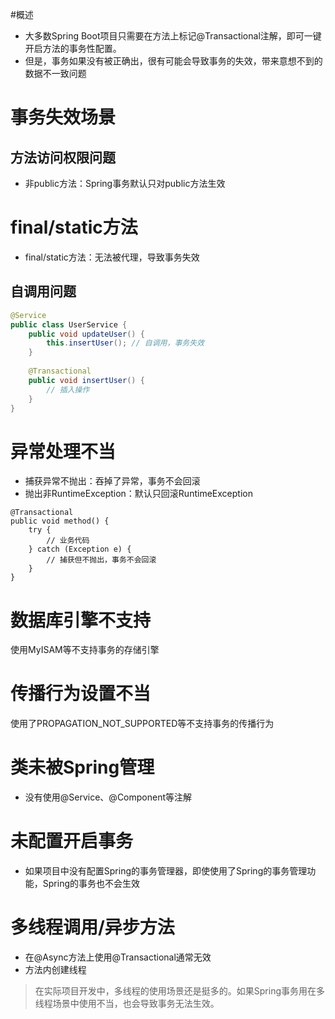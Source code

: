 #概述
* 大多数Spring Boot项目只需要在方法上标记@Transactional注解，即可一键开启方法的事务性配置。
* 但是，事务如果没有被正确出，很有可能会导致事务的失效，带来意想不到的数据不一致问题
# 事务失效场景
## 方法访问权限问题
* 非public方法：Spring事务默认只对public方法生效
# final/static方法
* final/static方法：无法被代理，导致事务失效
## 自调用问题
```java
@Service
public class UserService {
    public void updateUser() {
        this.insertUser(); // 自调用，事务失效
    }
    
    @Transactional
    public void insertUser() {
        // 插入操作
    }
}
```
# 异常处理不当
* 捕获异常不抛出：吞掉了异常，事务不会回滚
* 抛出非RuntimeException：默认只回滚RuntimeException
```
@Transactional
public void method() {
    try {
        // 业务代码
    } catch (Exception e) {
        // 捕获但不抛出，事务不会回滚
    }
}
```
# 数据库引擎不支持
使用MyISAM等不支持事务的存储引擎
# 传播行为设置不当
使用了PROPAGATION_NOT_SUPPORTED等不支持事务的传播行为
# 类未被Spring管理
* 没有使用@Service、@Component等注解
# 未配置开启事务
* 如果项目中没有配置Spring的事务管理器，即使使用了Spring的事务管理功能，Spring的事务也不会生效
# 多线程调用/异步方法
* 在@Async方法上使用@Transactional通常无效
* 方法内创建线程
> 在实际项目开发中，多线程的使用场景还是挺多的。如果Spring事务用在多线程场景中使用不当，也会导致事务无法生效。
